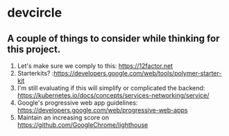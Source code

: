 # devcircle

## A couple of things to consider while thinking for this project.

1. Let's make sure we comply to this: https://12factor.net
2. Starterkits? :https://developers.google.com/web/tools/polymer-starter-kit
3. I'm still evaluating if this will simplify or complicated the backend: https://kubernetes.io/docs/concepts/services-networking/service/
4. Google's progressive web app guidelines: https://developers.google.com/web/progressive-web-apps 
5. Maintain an increasing score on https://github.com/GoogleChrome/lighthouse
